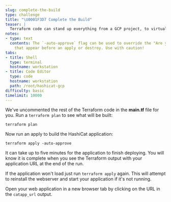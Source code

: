 ```yaml
---
slug: complete-the-build
type: challenge
title: "\U0001F3D7️ Complete the Build"
teaser: |
  Terraform code can stand up everything from a GCP project, to virtual networks, to VMs and containers.
notes:
- type: text
  contents: The `-auto-approve` flag can be used to override the "Are you sure?" questions
    that appear before an apply or destroy. Use with caution!
tabs:
- title: Shell
  type: terminal
  hostname: workstation
- title: Code Editor
  type: code
  hostname: workstation
  path: /root/hashicat-gcp
difficulty: basic
timelimit: 10000
---
```

We've uncommented the rest of the Terraform code in the **main.tf** file for you. Run a `terraform plan` to see what will be built:

```
terraform plan
```

Now run an apply to build the HashiCat application:

```
terraform apply -auto-approve
```

It can take up to five minutes for the application to finish deploying. You will know it is complete when you see the Terraform output with your application URL at the end of the run.

If the application won't load just run `terraform apply` again. This will attempt to reinstall the webserver and start your application if it's not running.

Open your web application in a new browser tab by clicking on the URL in the `catapp_url` output.
